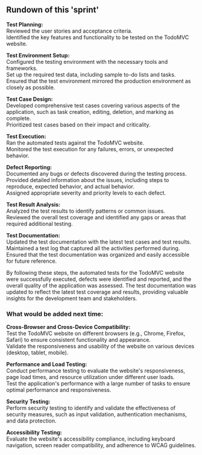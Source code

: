 ## Rundown of this 'sprint'

**Test Planning:**
<br>Reviewed the user stories and acceptance criteria.
<br>Identified the key features and functionality to be tested on the TodoMVC website.

**Test Environment Setup:**
<br>Configured the testing environment with the necessary tools and frameworks.
<br>Set up the required test data, including sample to-do lists and tasks.
<br>Ensured that the test environment mirrored the production environment as closely as possible.

**Test Case Design:**
<br>Developed comprehensive test cases covering various aspects of the application, such as task creation, editing, deletion, and marking as complete.
<br>Prioritized test cases based on their impact and criticality.

**Test Execution:**
<br>Ran the automated tests against the TodoMVC website.
<br>Monitored the test execution for any failures, errors, or unexpected behavior.

**Defect Reporting:**
<br>Documented any bugs or defects discovered during the testing process.
<br>Provided detailed information about the issues, including steps to reproduce, expected behavior, and actual behavior.
<br>Assigned appropriate severity and priority levels to each defect.

**Test Result Analysis:**
<br>Analyzed the test results to identify patterns or common issues.
<br>Reviewed the overall test coverage and identified any gaps or areas that required additional testing.

**Test Documentation:**
<br>Updated the test documentation with the latest test cases and test results.
<br>Maintained a test log that captured all the activities performed during.
<br>Ensured that the test documentation was organized and easily accessible for future reference.

By following these steps, the automated tests for the TodoMVC website were successfully executed, 
defects were identified and reported, and the overall quality of the application was assessed. 
The test documentation was updated to reflect the latest test coverage and results, providing valuable 
insights for the development team and stakeholders.

### What would be added next time:
**Cross-Browser and Cross-Device Compatibility:**
<br>Test the TodoMVC website on different browsers (e.g., Chrome, Firefox, Safari) to ensure consistent functionality and appearance.
<br>Validate the responsiveness and usability of the website on various devices (desktop, tablet, mobile).

**Performance and Load Testing:**
<br>Conduct performance testing to evaluate the website's responsiveness, page load times, and resource utilization under different user loads.
<br>Test the application's performance with a large number of tasks to ensure optimal performance and responsiveness.

**Security Testing:**
<br>Perform security testing to identify and validate the effectiveness of security measures, such as input validation, authentication mechanisms, and data protection.

**Accessibility Testing:**
<br>Evaluate the website's accessibility compliance, including keyboard navigation, screen reader compatibility, and adherence to WCAG guidelines.